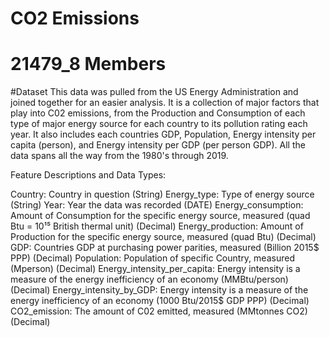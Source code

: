 # CO2 Emissions
# 21479_8 Members
#Dataset
This data was pulled from the US Energy Administration and joined together for an easier analysis. It is a collection of major factors that play into C02 emissions, from the Production and Consumption of each type of major energy source for each country to its pollution rating each year. It also includes each countries GDP, Population, Energy intensity per capita (person), and Energy intensity per GDP (per person GDP). All the data spans all the way from the 1980's through 2019.

Feature Descriptions and Data Types:

Country: Country in question (String)
Energy_type: Type of energy source (String)
Year: Year the data was recorded (DATE)
Energy_consumption: Amount of Consumption for the specific energy source, measured (quad Btu = 10¹⁵ British thermal unit) (Decimal)
Energy_production: Amount of Production for the specific energy source, measured (quad Btu) (Decimal)
GDP: Countries GDP at purchasing power parities, measured (Billion 2015$ PPP) (Decimal)
Population: Population of specific Country, measured (Mperson) (Decimal)
Energy_intensity_per_capita: Energy intensity is a measure of the energy inefficiency of an economy (MMBtu/person) (Decimal)
Energy_intensity_by_GDP: Energy intensity is a measure of the energy inefficiency of an economy (1000 Btu/2015$ GDP PPP) (Decimal)
CO2_emission: The amount of C02 emitted, measured (MMtonnes CO2) (Decimal)
